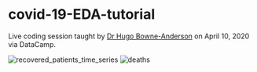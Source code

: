 # covid-19-EDA-tutorial

Live coding session taught by [Dr Hugo Bowne-Anderson](https://www.datacamp.com/instructors/hugobowne) on April 10, 2020 via DataCamp.

![recovered_patients_time_series](https://user-images.githubusercontent.com/1064036/78986910-0606ba80-7af2-11ea-8124-6ed78ad07d2e.png)
![deaths](https://user-images.githubusercontent.com/1064036/78986911-07d07e00-7af2-11ea-98c2-016e6588261c.png)
